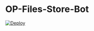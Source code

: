 # OP-Files-Store-Bot


[![Deploy](https://www.herokucdn.com/deploy/button.svg)](https://heroku.com/deploy?template=https://github.com/j4k-tech/OP-Files-Store-Bot)
